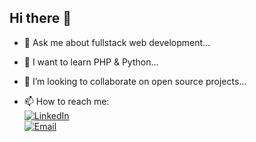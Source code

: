 ## Hi there 👋

- 💬 Ask me about fullstack web development...
- 🌱 I want to learn PHP & Python...
- 👯 I’m looking to collaborate on open source projects...

- 📫 How to reach me:</br>
[![LinkedIn](https://img.shields.io/badge/LinkedIn-profile-blue?logo=linkedin&logoColor=white)](https://www.linkedin.com/in/benjamin-chick-87b348302)</br>
[![Email](https://img.shields.io/badge/info@benjaminchick.com-blue?logo=gmail&logoColor=white)](https://www.linkedin.com/in/benjamin-chick-87b348302)

